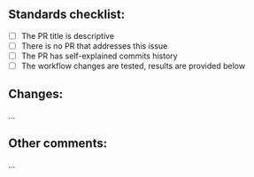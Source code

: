 <!--
📣 READ CAREFULLY BEFORE CREATING THIS PR 📣
1️⃣ This PR template is exclusively for REPOSITORY MAINTENANCE
2️⃣ The PR title must start from "repo:"
3️⃣ The PR title must be written in lowercase
4️⃣ If PR changes workflow, test it before pushing
5️⃣ The topic must be provided with requested below information
-->

## Standards checklist:
- [ ] The PR title is descriptive
- [ ] There is no PR that addresses this issue
- [ ] The PR has self-explained commits history
- [ ] The workflow changes are tested, results are provided below

## Changes:
...

## Other comments:
...
